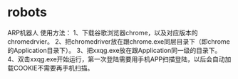 # robots
ARP机器人
使用方法：
1、下载谷歌浏览器chrome，以及对应版本的chromedrvier。
2、把chromedriver放在跟chrome.exe同层目录下（即chrome的Application目录下）。
3、把xxqg.exe放在跟Application同一级的目录下。
4、双击xxqg.exe开始运行，第一次登陆需要用手机APP扫描登陆，以后会自动加载COOKIE不需要再手机扫描。
